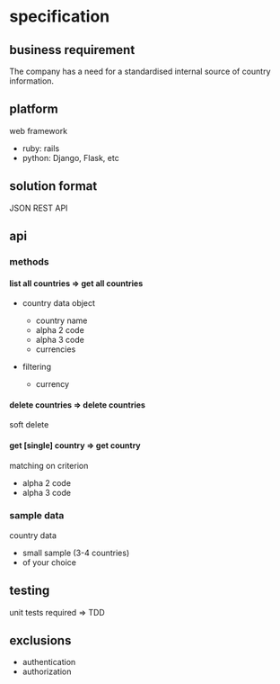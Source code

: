 # specification

## business requirement

The company has a need for a standardised internal source of country information.

## platform

web framework
- ruby: rails 
- python: Django, Flask, etc 

## solution format

JSON REST API

## api

### methods

#### list all countries => get all countries

- country data object
    * country name
    * alpha 2 code
    * alpha 3 code
    * currencies

- filtering
    * currency

#### delete countries => delete countries

soft delete

#### get [single] country => get country

matching on criterion
- alpha 2 code
- alpha 3 code

### sample data

country data 
- small sample (3-4 countries)
- of your choice

##  testing

unit tests required => TDD

## exclusions

- authentication
- authorization

